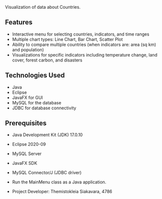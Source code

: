Visualization of data about Countries.
## Features
- Interactive menu for selecting countries, indicators, and time ranges
- Multiple chart types: Line Chart, Bar Chart, Scatter Plot
- Ability to compare multiple countries (when indicators are: area (sq km) and population)
- Visualizations for specific indicators including temperature change, land cover, forest carbon, and disasters

## Technologies Used
- Java
- Eclipse
- JavaFX for GUI
- MySQL for the database
- JDBC for database connectivity

## Prerequisites
- Java Development Kit (JDK) 17.0.10
- Eclipse 2020-09
- MySQL Server
- JavaFX SDK
- MySQL Connector/J (JDBC driver)

- Run the MainMenu class as a Java application.

- Project Developer: Themistokleia Siakavara, 4786
